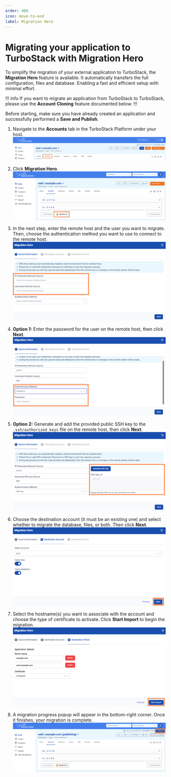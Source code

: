 ```yaml
---
order: 400
icon: move-to-end
label: Migration Hero
---
```


# Migrating your application to TurboStack with Migration Hero

To simplify the migration of your external application to TurboStack, the **Migration Hero** feature is available. It automatically transfers the full configuration, files and database. Enabling a fast and efficient setup with minimal effort.

!!! info
If you want to migrate an application from TurboStack to TurboStack, please use the **Account Cloning** feature documented below.
!!!

Before starting, make sure you have already created an application and successfully performed a **Save and Publish**.

1. Navigate to the **Accounts** tab in the TurboStack Platform under your host.
![TurboStackNewUser](../../../img/turbostackapp/newapp/tsa_user6.png)

2. Click **Migration Hero**.
![TurboStackNewUser](../../../img/turbostackapp/newapp/tsa_migration_hero1.png)

3. In the next step, enter the remote host and the user you want to migrate. 
Then, choose the authentication method you want to use to connect to the remote host.
![TurboStackNewUser](../../../img/turbostackapp/newapp/tsa_migration_hero2.png)

4. **Option 1:** Enter the password for the user on the remote host, then click **Next**.
![TurboStackNewUser](../../../img/turbostackapp/newapp/tsa_migration_hero3.png)

5. **Option 2:** Generate and add the provided public SSH key to the `.ssh/authorized_keys` file on the remote host, then click **Next**.
![TurboStackNewUser](../../../img/turbostackapp/newapp/tsa_migration_hero4.png)

6. Choose the destination account (it must be an existing one) and select whether to migrate the database, files, or both. Then click **Next**. 
![TurboStackNewUser](../../../img/turbostackapp/newapp/tsa_migration_hero5.png)

7. Select the hostname(s) you want to associate with the account and choose the type of certificate to activate. Click **Start Import** to begin the migration.
![TurboStackNewUser](../../../img/turbostackapp/newapp/tsa_migration_hero6.png)

8. A migration progress popup will appear in the bottom-right corner. Once it finishes, your migration is complete. 
![TurboStackNewUser](../../../img/turbostackapp/newapp/tsa_migration_hero7.png)
